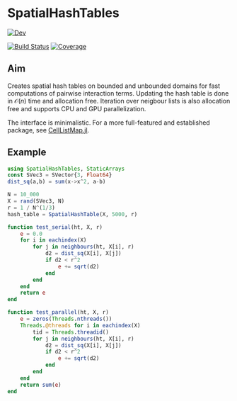 # SpatialHashTables
<!-- 
[![Docs](https://img.shields.io/badge/docs-stable-blue.svg)](https://SteffenPL.github.io/SpatialHashTables.jl/stable/) -->

[![Dev](https://img.shields.io/badge/docs-dev-blue.svg)](https://SteffenPL.github.io/SpatialHashTables.jl/dev/)

[![Build Status](https://github.com/SteffenPL/SpatialHashTables.jl/actions/workflows/CI.yml/badge.svg?branch=main)](https://github.com/SteffenPL/SpatialHashTables.jl/actions/workflows/CI.yml?query=branch%3Amain)
[![Coverage](https://codecov.io/gh/SteffenPL/SpatialHashTables.jl/branch/main/graph/badge.svg)](https://codecov.io/gh/SteffenPL/SpatialHashTables.jl)

## Aim 

Creates spatial hash tables on bounded and unbounded domains for fast 
computations of pairwise interaction terms. Updating the hash table is 
done in $\mathcal{O}(n)$ time and allocation free. Iteration over neigbour lists 
is also allocation free and supports CPU and GPU parallelization.

The interface is minimalistic. For a more full-featured and established package, see 
[CellListMap.jl](https://github.com/m3g/CellListMap.jl).


## Example 

```julia
using SpatialHashTables, StaticArrays
const SVec3 = SVector{3, Float64}
dist_sq(a,b) = sum(x->x^2, a-b)

N = 10_000
X = rand(SVec3, N)
r = 1 / N^(1/3)	
hash_table = SpatialHashTable(X, 5000, r)

function test_serial(ht, X, r)
    e = 0.0
    for i in eachindex(X)
        for j in neighbours(ht, X[i], r)
            d2 = dist_sq(X[i], X[j])
            if d2 < r^2
                e += sqrt(d2)  
            end
        end
    end
    return e
end

function test_parallel(ht, X, r)
    e = zeros(Threads.nthreads())
    Threads.@threads for i in eachindex(X)
        tid = Threads.threadid()
        for j in neighbours(ht, X[i], r)
            d2 = dist_sq(X[i], X[j])
            if d2 < r^2
                e += sqrt(d2)  
            end
        end
    end
    return sum(e)
end
```